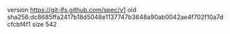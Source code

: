 version https://git-lfs.github.com/spec/v1
oid sha256:dc8685ffa2417b18d5048e1137747b3648a90ab0042ae4f702f10a7dcfcbf4f1
size 542
